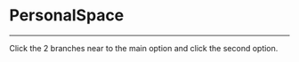 # PersonalSpace
---------------------------------------------------------------------------------------------------------------------------------------------------------------------------------

Click the 2 branches near to the main option and click the second option.
